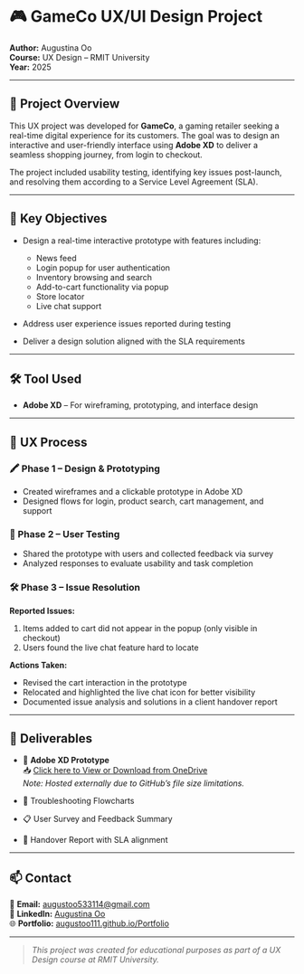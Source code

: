 # 🎮 GameCo UX/UI Design Project

**Author:** Augustina Oo  
**Course:** UX Design – RMIT University  
**Year:** 2025  

---

## 🧾 Project Overview

This UX project was developed for **GameCo**, a gaming retailer seeking a real-time digital experience for its customers. The goal was to design an interactive and user-friendly interface using **Adobe XD** to deliver a seamless shopping journey, from login to checkout.

The project included usability testing, identifying key issues post-launch, and resolving them according to a Service Level Agreement (SLA).

---

## 🎯 Key Objectives

- Design a real-time interactive prototype with features including:
  - News feed  
  - Login popup for user authentication  
  - Inventory browsing and search  
  - Add-to-cart functionality via popup  
  - Store locator  
  - Live chat support

- Address user experience issues reported during testing
- Deliver a design solution aligned with the SLA requirements

---

## 🛠️ Tool Used

- **Adobe XD** – For wireframing, prototyping, and interface design

---

## 🔄 UX Process

### 🖍️ Phase 1 – Design & Prototyping

- Created wireframes and a clickable prototype in Adobe XD  
- Designed flows for login, product search, cart management, and support  

### 🔎 Phase 2 – User Testing

- Shared the prototype with users and collected feedback via survey  
- Analyzed responses to evaluate usability and task completion  

### 🛠️ Phase 3 – Issue Resolution

**Reported Issues:**
1. Items added to cart did not appear in the popup (only visible in checkout)  
2. Users found the live chat feature hard to locate  

**Actions Taken:**
- Revised the cart interaction in the prototype  
- Relocated and highlighted the live chat icon for better visibility  
- Documented issue analysis and solutions in a client handover report

---

## 📁 Deliverables

- 🎨 **Adobe XD Prototype**  
  📥 [Click here to View or Download from OneDrive](https://1drv.ms/u/c/2204226c0be32991/Efs7YN11Q8NFu7NHgCFU_JABviqGNRBxAq5m2HeZm_c9Ew?e=35LFlj)  
  *Note: Hosted externally due to GitHub’s file size limitations.*

- 🔁 Troubleshooting Flowcharts  
- 📋 User Survey and Feedback Summary  
- 📄 Handover Report with SLA alignment
 

---

## 📫 Contact

📧 **Email:** [augustoo533114@gmail.com](mailto:augustoo533114@gmail.com)  
💼 **LinkedIn:** [Augustina Oo](https://www.linkedin.com/in/augustina-oo-131040230)  
🌐 **Portfolio:** [augustoo111.github.io/Portfolio](https://augustoo111.github.io/Portfolio)

---

> *This project was created for educational purposes as part of a UX Design course at RMIT University.*
